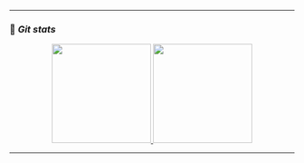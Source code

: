 <hr>

### 🔸 <b><i> Git stats</i></b>

<p align="center">
  <a href="https://github.com/tanonileandro"> 
    <img height="175em" src="https://github-readme-stats.vercel.app/api/top-langs/?username=tanonileandro&theme=dark&layout=compact&langs_count=10&hide_border=true&hide_title=true&count_private=true"/>
    <img height="175em" src="https://github-readme-stats.vercel.app/api?username=tanonileandro&theme=dark&hide_border=true&hide_title=true&show_icons=true&count_private=true"/>
  </a>
</p>

<hr>
